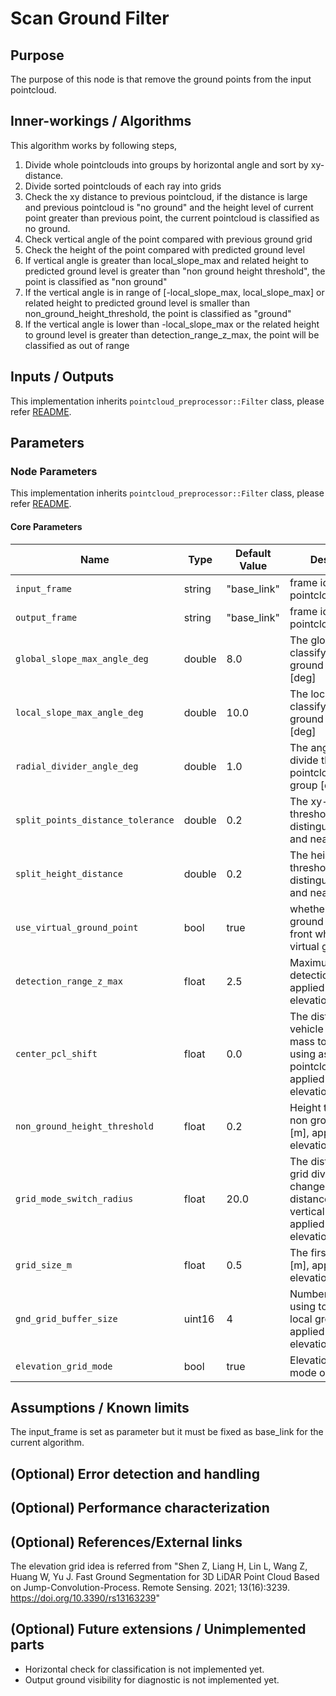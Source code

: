 # Scan Ground Filter

## Purpose

The purpose of this node is that remove the ground points from the input pointcloud.

## Inner-workings / Algorithms

This algorithm works by following steps,

1. Divide whole pointclouds into groups by horizontal angle and sort by xy-distance.
2. Divide sorted pointclouds of each ray into grids
3. Check the xy distance to previous pointcloud, if the distance is large and previous pointcloud is "no ground" and the height level of current point greater than previous point, the current pointcloud is classified as no ground.
4. Check vertical angle of the point compared with previous ground grid
5. Check the height of the point compared with predicted ground level
6. If vertical angle is greater than local_slope_max and related height to predicted ground level is greater than "non ground height threshold", the point is classified as "non ground"
7. If the vertical angle is in range of [-local_slope_max, local_slope_max] or related height to predicted ground level is smaller than non_ground_height_threshold, the point is classified as "ground"
8. If the vertical angle is lower than -local_slope_max or the related height to ground level is greater than detection_range_z_max, the point will be classified as out of range

## Inputs / Outputs

This implementation inherits `pointcloud_preprocessor::Filter` class, please refer [README](../README.md).

## Parameters

### Node Parameters

This implementation inherits `pointcloud_preprocessor::Filter` class, please refer [README](../README.md).

#### Core Parameters

| Name                              | Type   | Default Value | Description                                                                                                                   |
| --------------------------------- | ------ | ------------- | ----------------------------------------------------------------------------------------------------------------------------- |
| `input_frame`                     | string | "base_link"   | frame id of input pointcloud                                                                                                  |
| `output_frame`                    | string | "base_link"   | frame id of output pointcloud                                                                                                 |
| `global_slope_max_angle_deg`      | double | 8.0           | The global angle to classify as the ground or object [deg]                                                                    |
| `local_slope_max_angle_deg`       | double | 10.0          | The local angle to classify as the ground or object [deg]                                                                     |
| `radial_divider_angle_deg`        | double | 1.0           | The angle which divide the whole pointcloud to sliced group [deg]                                                             |
| `split_points_distance_tolerance` | double | 0.2           | The xy-distance threshold to to distinguishing far and near [m]                                                               |
| `split_height_distance`           | double | 0.2           | The height threshold to distinguishing far and near [m]                                                                       |
| `use_virtual_ground_point`        | bool   | true          | whether to use the ground center of front wheels as the virtual ground point.                                                 |
| `detection_range_z_max`           | float  | 2.5           | Maximum height of detection range [m], applied only for elevation_grid_mode                                                   |
| `center_pcl_shift`                | float  | 0.0           | The distance from vehicle center of mass to the point using as center of pointcloud [m], applied only for elevation_grid_mode |
| `non_ground_height_threshold`     | float  | 0.2           | Height threshold of non ground objects [m], applied only for elevation_grid_mode                                              |
| `grid_mode_switch_radius`         | float  | 20.0          | The distance where grid division mode change from by distance to by vertical angle [m], applied only for elevation_grid_mode  |
| `grid_size_m`                     | float  | 0.5           | The first grid size [m], applied only for elevation_grid_mode                                                                 |
| `gnd_grid_buffer_size`            | uint16 | 4             | Number of grids using to estimate local ground slope , applied only for elevation_grid_mode                                   |
| `elevation_grid_mode`             | bool   | true          | Elevation grid scan mode option                                                                                               |

## Assumptions / Known limits

The input_frame is set as parameter but it must be fixed as base_link for the current algorithm.

## (Optional) Error detection and handling

## (Optional) Performance characterization

## (Optional) References/External links

The elevation grid idea is referred from "Shen Z, Liang H, Lin L, Wang Z, Huang W, Yu J. Fast Ground Segmentation for 3D LiDAR Point Cloud Based on Jump-Convolution-Process. Remote Sensing. 2021; 13(16):3239. <https://doi.org/10.3390/rs13163239>"

## (Optional) Future extensions / Unimplemented parts

- Horizontal check for classification is not implemented yet.
- Output ground visibility for diagnostic is not implemented yet.
